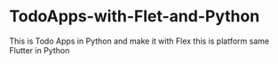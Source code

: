 # TodoApps-with-Flet-and-Python
This is Todo Apps in Python and make it with Flex this is platform same Flutter in Python
